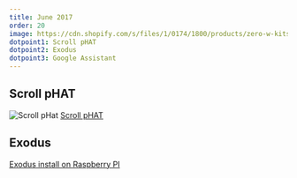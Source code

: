 ```yaml
---
title: June 2017
order: 20
image: https://cdn.shopify.com/s/files/1/0174/1800/products/zero-w-kits-square-3_large.jpg?v=1488325569
dotpoint1: Scroll pHAT
dotpoint2: Exodus
dotpoint3: Google Assistant
---
```


## Scroll pHAT
![Scroll pHat](https://learn.pimoroni.com/static/repos/learn/sandyj/getting-started-with-scroll-phat-hd-1.jpg)
[Scroll pHAT](https://shop.pimoroni.com/products/scroll-bot-pi-zero-w-project-kit)

## Exodus

[Exodus install on Raspberry PI](https://raspberrypisig.github.io/blog/kodi/2017/04/19/tvaddons-for-kodi/)
